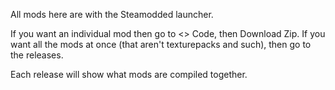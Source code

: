 All mods here are with the Steamodded launcher. 

If you want an individual mod then go to <> Code, then Download Zip. If you want all the mods at once (that aren't texturepacks and such), then go to the releases. 

Each release will show what mods are compiled together.

